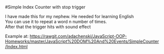 #Simple Index Counter with stop trigger

I have made this for my nephew. He needed for learning English <br>
You can use it to repeat a word n number of times. <br>
After that the trigger hits with sound  effect<br>

Example at: https://rawgit.com/adachenski/JavaScript-OOP-Homeworks/master/JavaScript%20DOM%20And%20Events/SimpleCounter/Index.html

